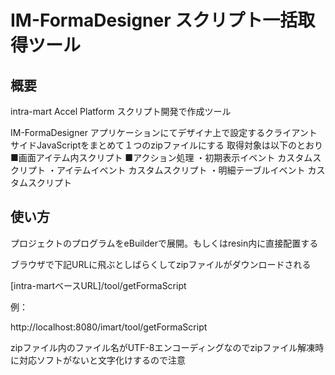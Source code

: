 # IM-FormaDesigner スクリプト一括取得ツール

## 概要
intra-mart Accel Platform スクリプト開発で作成ツール

IM-FormaDesigner アプリケーションにてデザイナ上で設定するクライアントサイドJavaScriptをまとめて１つのzipファイルにする
取得対象は以下のとおり
■画面アイテム内スクリプト
■アクション処理
・初期表示イベント カスタムスクリプト
・アイテムイベント カスタムスクリプト
・明細テーブルイベント カスタムスクリプト

## 使い方
プロジェクトのプログラムをeBuilderで展開。もしくはresin内に直接配置する

ブラウザで下記URLに飛ぶとしばらくしてzipファイルがダウンロードされる

[intra-martベースURL]/tool/getFormaScript

例：

http://localhost:8080/imart/tool/getFormaScript

zipファイル内のファイル名がUTF-8エンコーディングなのでzipファイル解凍時に対応ソフトがないと文字化けするので注意
